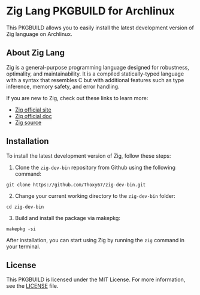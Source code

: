 # Zig Lang PKGBUILD for Archlinux

This PKGBUILD allows you to easily install the latest development version of Zig language on Archlinux.

## About Zig Lang

Zig is a general-purpose programming language designed for robustness, optimality, and maintainability. It is a compiled statically-typed language with a syntax that resembles C but with additional features such as type inference, memory safety, and error handling.

If you are new to Zig, check out these links to learn more:

- [Zig official site](https://ziglang.org/)
- [Zig official doc](https://ziglang.org/documentation/master/)
- [Zig source](https://github.com/ziglang/zig)

## Installation

To install the latest development version of Zig, follow these steps:

1. Clone the `zig-dev-bin` repository from Github using the following command:
```
git clone https://github.com/Thoxy67/zig-dev-bin.git
```

2. Change your current working directory to the `zig-dev-bin` folder:
```
cd zig-dev-bin
```
3. Build and install the package via makepkg:
```
makepkg -si
```
After installation, you can start using Zig by running the `zig` command in your terminal.

## License

This PKGBUILD is licensed under the MIT License. For more information, see the [LICENSE](LICENSE) file.